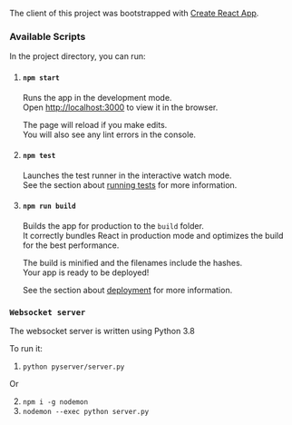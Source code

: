 The client of this project was bootstrapped with [Create React App](https://github.com/facebook/create-react-app).

### Available Scripts

In the project directory, you can run:

1. #### `npm start`

    Runs the app in the development mode.<br />
    Open [http://localhost:3000](http://localhost:3000) to view it in the browser.

    The page will reload if you make edits.<br />
    You will also see any lint errors in the console.

2. #### `npm test`

    Launches the test runner in the interactive watch mode.<br />
    See the section about [running tests](https://facebook.github.io/create-react-app/docs/running-tests) for more information.

3. #### `npm run build`

    Builds the app for production to the `build` folder.<br />
    It correctly bundles React in production mode and optimizes the build for the best performance.

    The build is minified and the filenames include the hashes.<br />
    Your app is ready to be deployed!

    See the section about [deployment](https://facebook.github.io/create-react-app/docs/deployment) for more information.

### `Websocket server`
The websocket server is written using Python 3.8

To run it:

1. `python pyserver/server.py`

Or

2. `npm i -g nodemon`
3. `nodemon --exec python server.py`
